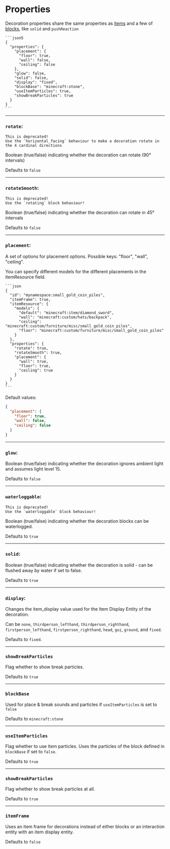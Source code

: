 # Properties

Decoration properties share the same properties as [items](item-properties.md) and a few of [blocks](block-properties.md), like `solid` and `pushReaction`

~~~admonish example "Example of properties"
```json5
{
  "properties": {
    "placement": {
      "floor": true, 
      "wall": false, 
      "ceiling": false
    },
    "glow": false,
    "solid": false,
    "display": "fixed",
    "blockBase": "minecraft:stone",
    "useItemParticles": true,
    "showBreakParticles": true
  }
}
```
~~~

---

### `rotate`:

~~~admonish warning
This is deprecated!
Use the `horizontal_facing` behaviour to make a decoration rotate in the 4 cardinal directions
~~~

Boolean (true/false) indicating whether the decoration can rotate (90° intervals)

Defaults to `false`

---

### `rotateSmooth`:

~~~admonish warning
This is deprecated!
Use the `rotating` block behaviour!
~~~

Boolean (true/false) indicating whether the decoration can rotate in 45° intervals

Defaults to `false`

---

### `placement`:

A set of options for placement options. Possible keys: "floor", "wall", "ceiling".

You can specify different models for the different placements in the itemResource field.
~~~admonish example
```json
{
  "id": "mynamespace:small_gold_coin_piles",
  "itemFrame": true,
  "itemResource": {
    "models": {
      "default": "minecraft:item/diamond_sword",
      "wall": "minecraft:custom/hats/backpack",
      "ceiling": "minecraft:custom/furniture/misc/small_gold_coin_piles",
      "floor": "minecraft:custom/furniture/misc/small_gold_coin_piles"
    }
  },
  "properties": {
    "rotate": true,
    "rotateSmooth": true,
    "placement": {
      "wall": true,
      "floor": true,
      "ceiling": true
    }
  }
}
```
~~~

Default values:
```json
{
  "placement": {
    "floor": true,
    "wall": false,
    "ceiling": false
  }
}
```

---

### `glow`:

Boolean (true/false) indicating whether the decoration ignores ambient light and assumes light level 15.

Defaults to `false`

---

### `waterloggable`:

~~~admonish warning
This is deprecated!
Use the `waterloggable` block behaviour!
~~~

Boolean (true/false) indicating whether the decoration blocks can be waterlogged.

Defaults to `true`

---

### `solid`:

Boolean (true/false) indicating whether the decoration is solid - can be flushed away by water if set to false.

Defaults to `true`

---

### `display`:

Changes the item_display value used for the Item Display Entity of the decoration. 

Can be `none`, `thirdperson_lefthand`, `thirdperson_righthand`, `firstperson_lefthand`, `firstperson_righthand`, `head`, `gui`, `ground`, and `fixed`. 

Defaults to `fixed`.

---

### `showBreakParticles`

Flag whether to show break particles. 

Defaults to `true`

---

### `blockBase`

Used for place & break sounds and particles if `useItemParticles` is set to `false`

Defaults to `minecraft:stone`

---

### `useItemParticles`

Flag whether to use item particles. Uses the particles of the block defined in `blockBase` if set to `false`. 

Defaults to `true`

---

### `showBreakParticles`

Flag whether to show break particles at all.

Defaults to `true`

---

### `itemFrame`

Uses an item frame for decorations instead of either blocks or an interaction entity with an item display entity. 

Defaults to `false`
